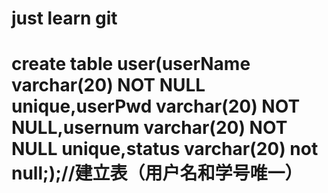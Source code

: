 # just learn git
# create table user(userName varchar(20) NOT NULL unique,userPwd varchar(20) NOT NULL,usernum varchar(20) NOT NULL unique,status varchar(20) not null;);//建立表（用户名和学号唯一）
